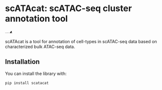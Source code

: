 # **scATAcat: scATAC-seq cluster annotation tool**

<img src='https://github.com/aybugealtay/scATAcat/blob/main/logo/logo.svg' width='25'>

scATAcat is a tool for annotation of cell-types in scATAC-seq data based on characterized bulk ATAC-seq data. 

## Installation

You can install the library with:

``` 
pip install scatacat

```
